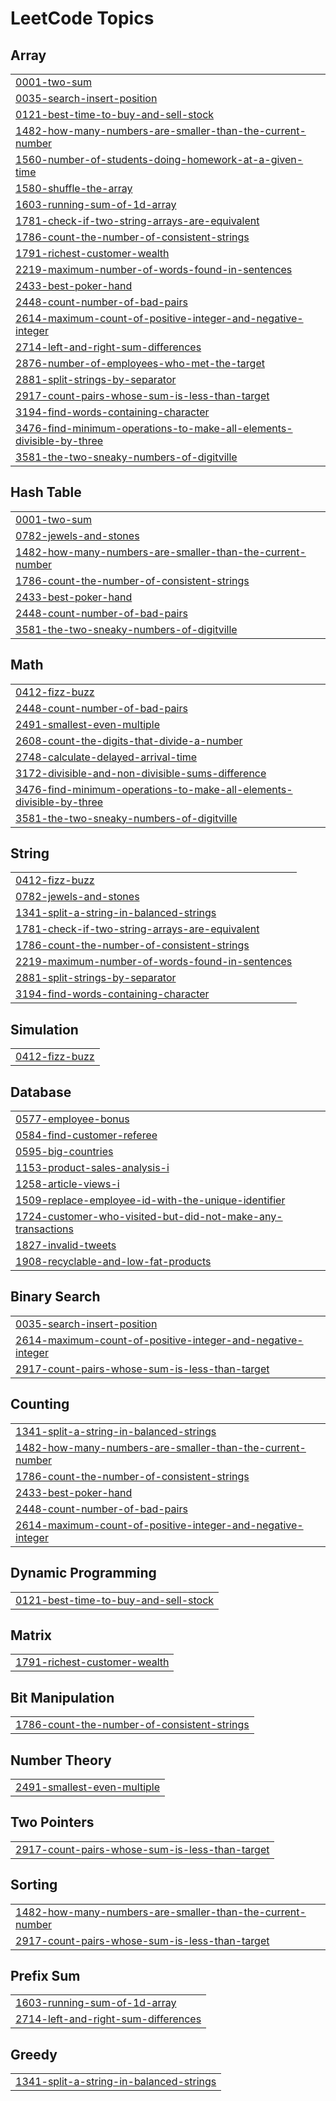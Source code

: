 
<!---LeetCode Topics Start-->
# LeetCode Topics
## Array
|  |
| ------- |
| [0001-two-sum](https://github.com/ThoernVE/Leetcode/tree/master/0001-two-sum) |
| [0035-search-insert-position](https://github.com/ThoernVE/Leetcode/tree/master/0035-search-insert-position) |
| [0121-best-time-to-buy-and-sell-stock](https://github.com/ThoernVE/Leetcode/tree/master/0121-best-time-to-buy-and-sell-stock) |
| [1482-how-many-numbers-are-smaller-than-the-current-number](https://github.com/ThoernVE/Leetcode/tree/master/1482-how-many-numbers-are-smaller-than-the-current-number) |
| [1560-number-of-students-doing-homework-at-a-given-time](https://github.com/ThoernVE/Leetcode/tree/master/1560-number-of-students-doing-homework-at-a-given-time) |
| [1580-shuffle-the-array](https://github.com/ThoernVE/Leetcode/tree/master/1580-shuffle-the-array) |
| [1603-running-sum-of-1d-array](https://github.com/ThoernVE/Leetcode/tree/master/1603-running-sum-of-1d-array) |
| [1781-check-if-two-string-arrays-are-equivalent](https://github.com/ThoernVE/Leetcode/tree/master/1781-check-if-two-string-arrays-are-equivalent) |
| [1786-count-the-number-of-consistent-strings](https://github.com/ThoernVE/Leetcode/tree/master/1786-count-the-number-of-consistent-strings) |
| [1791-richest-customer-wealth](https://github.com/ThoernVE/Leetcode/tree/master/1791-richest-customer-wealth) |
| [2219-maximum-number-of-words-found-in-sentences](https://github.com/ThoernVE/Leetcode/tree/master/2219-maximum-number-of-words-found-in-sentences) |
| [2433-best-poker-hand](https://github.com/ThoernVE/Leetcode/tree/master/2433-best-poker-hand) |
| [2448-count-number-of-bad-pairs](https://github.com/ThoernVE/Leetcode/tree/master/2448-count-number-of-bad-pairs) |
| [2614-maximum-count-of-positive-integer-and-negative-integer](https://github.com/ThoernVE/Leetcode/tree/master/2614-maximum-count-of-positive-integer-and-negative-integer) |
| [2714-left-and-right-sum-differences](https://github.com/ThoernVE/Leetcode/tree/master/2714-left-and-right-sum-differences) |
| [2876-number-of-employees-who-met-the-target](https://github.com/ThoernVE/Leetcode/tree/master/2876-number-of-employees-who-met-the-target) |
| [2881-split-strings-by-separator](https://github.com/ThoernVE/Leetcode/tree/master/2881-split-strings-by-separator) |
| [2917-count-pairs-whose-sum-is-less-than-target](https://github.com/ThoernVE/Leetcode/tree/master/2917-count-pairs-whose-sum-is-less-than-target) |
| [3194-find-words-containing-character](https://github.com/ThoernVE/Leetcode/tree/master/3194-find-words-containing-character) |
| [3476-find-minimum-operations-to-make-all-elements-divisible-by-three](https://github.com/ThoernVE/Leetcode/tree/master/3476-find-minimum-operations-to-make-all-elements-divisible-by-three) |
| [3581-the-two-sneaky-numbers-of-digitville](https://github.com/ThoernVE/Leetcode/tree/master/3581-the-two-sneaky-numbers-of-digitville) |
## Hash Table
|  |
| ------- |
| [0001-two-sum](https://github.com/ThoernVE/Leetcode/tree/master/0001-two-sum) |
| [0782-jewels-and-stones](https://github.com/ThoernVE/Leetcode/tree/master/0782-jewels-and-stones) |
| [1482-how-many-numbers-are-smaller-than-the-current-number](https://github.com/ThoernVE/Leetcode/tree/master/1482-how-many-numbers-are-smaller-than-the-current-number) |
| [1786-count-the-number-of-consistent-strings](https://github.com/ThoernVE/Leetcode/tree/master/1786-count-the-number-of-consistent-strings) |
| [2433-best-poker-hand](https://github.com/ThoernVE/Leetcode/tree/master/2433-best-poker-hand) |
| [2448-count-number-of-bad-pairs](https://github.com/ThoernVE/Leetcode/tree/master/2448-count-number-of-bad-pairs) |
| [3581-the-two-sneaky-numbers-of-digitville](https://github.com/ThoernVE/Leetcode/tree/master/3581-the-two-sneaky-numbers-of-digitville) |
## Math
|  |
| ------- |
| [0412-fizz-buzz](https://github.com/ThoernVE/Leetcode/tree/master/0412-fizz-buzz) |
| [2448-count-number-of-bad-pairs](https://github.com/ThoernVE/Leetcode/tree/master/2448-count-number-of-bad-pairs) |
| [2491-smallest-even-multiple](https://github.com/ThoernVE/Leetcode/tree/master/2491-smallest-even-multiple) |
| [2608-count-the-digits-that-divide-a-number](https://github.com/ThoernVE/Leetcode/tree/master/2608-count-the-digits-that-divide-a-number) |
| [2748-calculate-delayed-arrival-time](https://github.com/ThoernVE/Leetcode/tree/master/2748-calculate-delayed-arrival-time) |
| [3172-divisible-and-non-divisible-sums-difference](https://github.com/ThoernVE/Leetcode/tree/master/3172-divisible-and-non-divisible-sums-difference) |
| [3476-find-minimum-operations-to-make-all-elements-divisible-by-three](https://github.com/ThoernVE/Leetcode/tree/master/3476-find-minimum-operations-to-make-all-elements-divisible-by-three) |
| [3581-the-two-sneaky-numbers-of-digitville](https://github.com/ThoernVE/Leetcode/tree/master/3581-the-two-sneaky-numbers-of-digitville) |
## String
|  |
| ------- |
| [0412-fizz-buzz](https://github.com/ThoernVE/Leetcode/tree/master/0412-fizz-buzz) |
| [0782-jewels-and-stones](https://github.com/ThoernVE/Leetcode/tree/master/0782-jewels-and-stones) |
| [1341-split-a-string-in-balanced-strings](https://github.com/ThoernVE/Leetcode/tree/master/1341-split-a-string-in-balanced-strings) |
| [1781-check-if-two-string-arrays-are-equivalent](https://github.com/ThoernVE/Leetcode/tree/master/1781-check-if-two-string-arrays-are-equivalent) |
| [1786-count-the-number-of-consistent-strings](https://github.com/ThoernVE/Leetcode/tree/master/1786-count-the-number-of-consistent-strings) |
| [2219-maximum-number-of-words-found-in-sentences](https://github.com/ThoernVE/Leetcode/tree/master/2219-maximum-number-of-words-found-in-sentences) |
| [2881-split-strings-by-separator](https://github.com/ThoernVE/Leetcode/tree/master/2881-split-strings-by-separator) |
| [3194-find-words-containing-character](https://github.com/ThoernVE/Leetcode/tree/master/3194-find-words-containing-character) |
## Simulation
|  |
| ------- |
| [0412-fizz-buzz](https://github.com/ThoernVE/Leetcode/tree/master/0412-fizz-buzz) |
## Database
|  |
| ------- |
| [0577-employee-bonus](https://github.com/ThoernVE/Leetcode/tree/master/0577-employee-bonus) |
| [0584-find-customer-referee](https://github.com/ThoernVE/Leetcode/tree/master/0584-find-customer-referee) |
| [0595-big-countries](https://github.com/ThoernVE/Leetcode/tree/master/0595-big-countries) |
| [1153-product-sales-analysis-i](https://github.com/ThoernVE/Leetcode/tree/master/1153-product-sales-analysis-i) |
| [1258-article-views-i](https://github.com/ThoernVE/Leetcode/tree/master/1258-article-views-i) |
| [1509-replace-employee-id-with-the-unique-identifier](https://github.com/ThoernVE/Leetcode/tree/master/1509-replace-employee-id-with-the-unique-identifier) |
| [1724-customer-who-visited-but-did-not-make-any-transactions](https://github.com/ThoernVE/Leetcode/tree/master/1724-customer-who-visited-but-did-not-make-any-transactions) |
| [1827-invalid-tweets](https://github.com/ThoernVE/Leetcode/tree/master/1827-invalid-tweets) |
| [1908-recyclable-and-low-fat-products](https://github.com/ThoernVE/Leetcode/tree/master/1908-recyclable-and-low-fat-products) |
## Binary Search
|  |
| ------- |
| [0035-search-insert-position](https://github.com/ThoernVE/Leetcode/tree/master/0035-search-insert-position) |
| [2614-maximum-count-of-positive-integer-and-negative-integer](https://github.com/ThoernVE/Leetcode/tree/master/2614-maximum-count-of-positive-integer-and-negative-integer) |
| [2917-count-pairs-whose-sum-is-less-than-target](https://github.com/ThoernVE/Leetcode/tree/master/2917-count-pairs-whose-sum-is-less-than-target) |
## Counting
|  |
| ------- |
| [1341-split-a-string-in-balanced-strings](https://github.com/ThoernVE/Leetcode/tree/master/1341-split-a-string-in-balanced-strings) |
| [1482-how-many-numbers-are-smaller-than-the-current-number](https://github.com/ThoernVE/Leetcode/tree/master/1482-how-many-numbers-are-smaller-than-the-current-number) |
| [1786-count-the-number-of-consistent-strings](https://github.com/ThoernVE/Leetcode/tree/master/1786-count-the-number-of-consistent-strings) |
| [2433-best-poker-hand](https://github.com/ThoernVE/Leetcode/tree/master/2433-best-poker-hand) |
| [2448-count-number-of-bad-pairs](https://github.com/ThoernVE/Leetcode/tree/master/2448-count-number-of-bad-pairs) |
| [2614-maximum-count-of-positive-integer-and-negative-integer](https://github.com/ThoernVE/Leetcode/tree/master/2614-maximum-count-of-positive-integer-and-negative-integer) |
## Dynamic Programming
|  |
| ------- |
| [0121-best-time-to-buy-and-sell-stock](https://github.com/ThoernVE/Leetcode/tree/master/0121-best-time-to-buy-and-sell-stock) |
## Matrix
|  |
| ------- |
| [1791-richest-customer-wealth](https://github.com/ThoernVE/Leetcode/tree/master/1791-richest-customer-wealth) |
## Bit Manipulation
|  |
| ------- |
| [1786-count-the-number-of-consistent-strings](https://github.com/ThoernVE/Leetcode/tree/master/1786-count-the-number-of-consistent-strings) |
## Number Theory
|  |
| ------- |
| [2491-smallest-even-multiple](https://github.com/ThoernVE/Leetcode/tree/master/2491-smallest-even-multiple) |
## Two Pointers
|  |
| ------- |
| [2917-count-pairs-whose-sum-is-less-than-target](https://github.com/ThoernVE/Leetcode/tree/master/2917-count-pairs-whose-sum-is-less-than-target) |
## Sorting
|  |
| ------- |
| [1482-how-many-numbers-are-smaller-than-the-current-number](https://github.com/ThoernVE/Leetcode/tree/master/1482-how-many-numbers-are-smaller-than-the-current-number) |
| [2917-count-pairs-whose-sum-is-less-than-target](https://github.com/ThoernVE/Leetcode/tree/master/2917-count-pairs-whose-sum-is-less-than-target) |
## Prefix Sum
|  |
| ------- |
| [1603-running-sum-of-1d-array](https://github.com/ThoernVE/Leetcode/tree/master/1603-running-sum-of-1d-array) |
| [2714-left-and-right-sum-differences](https://github.com/ThoernVE/Leetcode/tree/master/2714-left-and-right-sum-differences) |
## Greedy
|  |
| ------- |
| [1341-split-a-string-in-balanced-strings](https://github.com/ThoernVE/Leetcode/tree/master/1341-split-a-string-in-balanced-strings) |
<!---LeetCode Topics End-->